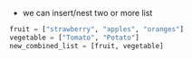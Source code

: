 - we can insert/nest two or more list
```py
fruit = ["strawberry", "apples", "oranges"]
vegetable = ["Tomato", "Potato"]
new_combined_list = [fruit, vegetable]
```